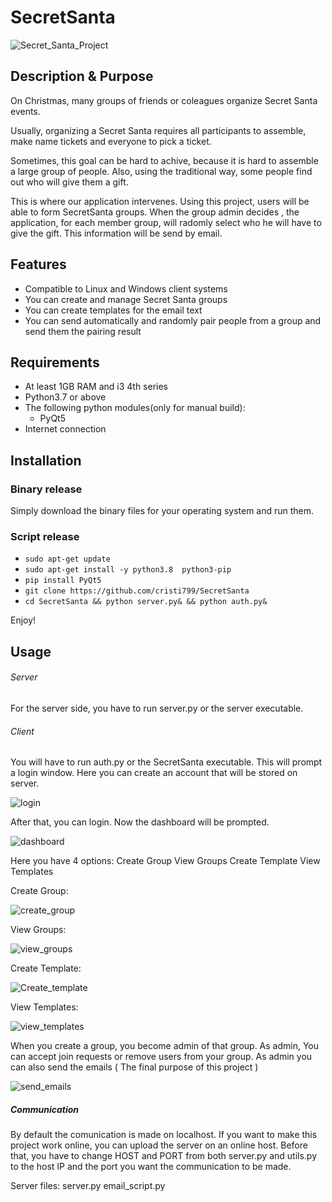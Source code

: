 # SecretSanta

![Secret_Santa_Project](https://user-images.githubusercontent.com/47899873/80345500-dd145280-8871-11ea-99ac-b83794ea6d8a.jpg)

## Description & Purpose

On Christmas, many groups of friends or coleagues organize Secret Santa events.

Usually, organizing a Secret Santa requires all participants to assemble, make name tickets and everyone to pick a ticket.

Sometimes, this goal can be hard to achive, because it is hard to assemble a large group of people.
Also, using the traditional way, some people find out who will give them a gift.

This is where our application intervenes.
Using this project, users will be able to form SecretSanta groups. 
When the group admin decides , the application, for each member group, will radomly select who he will have to give the gift.
This information will be send by email.


## Features

- Compatible to Linux and Windows client systems
- You can create and manage Secret Santa groups
- You can create templates for the email text
- You can send automatically and randomly pair people from a group and send them the pairing result

## Requirements

- At least 1GB RAM and i3 4th series
- Python3.7 or above
- The following python modules(only for manual build):
	- PyQt5
- Internet connection

## Installation

### Binary release
Simply download the binary files for your operating system and run them.

### Script release
- `sudo apt-get update`
- `sudo apt-get install -y python3.8  python3-pip`
- `pip install PyQt5`
- `git clone https://github.com/cristi799/SecretSanta`
- `cd SecretSanta && python server.py& && python auth.py&`

Enjoy!
	
## Usage

###### Server
For the server side, you have to run server.py or the server executable.

###### Client
You will have to run auth.py or the SecretSanta executable.
This will prompt a login window.
Here you can create an account that will be stored on server.

![login](https://user-images.githubusercontent.com/47899873/80350739-da1d6000-8879-11ea-9582-bc60324b41db.png)


After that, you can login. Now the dashboard will be prompted.

![dashboard](https://user-images.githubusercontent.com/47899873/80350899-15b82a00-887a-11ea-842c-9774fb095f9b.png)

Here you have 4 options:
	Create Group
	View Groups
	Create Template
	View Templates

Create Group: 

![create_group](https://user-images.githubusercontent.com/47899873/80351035-53b54e00-887a-11ea-99bb-51ba4276ee47.png)

View Groups:

![view_groups](https://user-images.githubusercontent.com/47899873/80351070-5fa11000-887a-11ea-98d3-d0b70edde5d1.png)

Create Template:


![Create_template](https://user-images.githubusercontent.com/47899873/80351177-8e1eeb00-887a-11ea-8c1a-a725cd27f6ce.png)

View Templates:

![view_templates](https://user-images.githubusercontent.com/47899873/80351234-a5f66f00-887a-11ea-8e67-b56fc9b9723a.png)

When you create a group, you become admin of that group.
As admin, You can accept join requests or remove users from your group.
As admin you can also send the emails ( The final purpose of this project )

![send_emails](https://user-images.githubusercontent.com/47899873/80351418-f40b7280-887a-11ea-81cd-769d7cfc5b1e.png)


##### Communication

By default the comunication is made on localhost.
If you want to make this project work online, you can upload the server on an online host.
Before that, you have to change HOST and PORT from both server.py and utils.py to the host IP and the port you want the communication to be made.

Server files:
	server.py
	email_script.py
